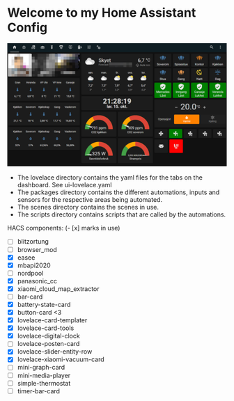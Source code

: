 # Welcome to my Home Assistant Config

![The Main Page](/mainpage.png)

- The lovelace directory contains the yaml files for the tabs on the dashboard. See ui-lovelace.yaml
- The packages directory contains the different automations, inputs and sensors for the respective areas being automated.
- The scenes directory contains the scenes in use.
- The scripts directory contains scripts that are called by the automations.

HACS components: (- [x] marks in use)

- [ ] blitzortung
- [ ] browser_mod
- [x] easee
- [x] mbapi2020
- [ ] nordpool
- [x] panasonic_cc
- [x] xiaomi_cloud_map_extractor
- [ ] bar-card
- [x] battery-state-card
- [x] button-card <3
- [x] lovelace-card-templater
- [x] lovelace-card-tools
- [x] lovelace-digital-clock
- [ ] lovelace-posten-card
- [x] lovelace-slider-entity-row
- [x] lovelace-xiaomi-vacuum-card
- [ ] mini-graph-card
- [ ] mini-media-player
- [ ] simple-thermostat
- [ ] timer-bar-card
